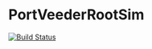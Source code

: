 # PortVeederRootSim

[![Build Status](https://dev.azure.com/2020CapstoneGroup2/Capstone/_apis/build/status/JurgenvRooyen.PortVeederRootSim?branchName=master)](https://dev.azure.com/2020CapstoneGroup2/Capstone/_build/latest?definitionId=1&branchName=master)
